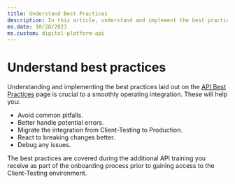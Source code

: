 ```yaml
---
title: Understand Best Practices
description: In this article, understand and implement the best practices for Digital Platform APIs that ensure a smoothly operating integration.
ms.date: 10/28/2023
ms.custom: digital-platform-api
---
```


# Understand best practices

Understanding and implementing the best practices laid out on the [API Best Practices](api-best-practices.md) page is crucial to a smoothly operating integration. These will help you:

- Avoid common pitfalls.
- Better handle potential errors.
- Migrate the integration from Client-Testing to Production.
- React to breaking changes better.
- Debug any issues.

The best practices are covered during the additional API training you receive as part of the onboarding process prior to gaining access to the Client-Testing environment.
